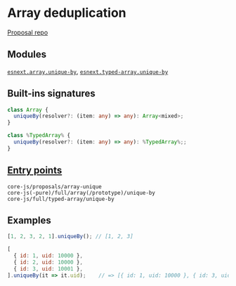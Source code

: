 # Array deduplication
[Proposal repo](https://github.com/tc39/proposal-array-unique)

## Modules
[`esnext.array.unique-by`](https://github.com/zloirock/core-js/blob/v4/packages/core-js/modules/esnext.array.unique-by.js), [`esnext.typed-array.unique-by`](https://github.com/zloirock/core-js/blob/v4/packages/core-js/modules/esnext.typed-array.unique-by.js)

## Built-ins signatures
```ts
class Array {
  uniqueBy(resolver?: (item: any) => any): Array<mixed>;
}

class %TypedArray% {
  uniqueBy(resolver?: (item: any) => any): %TypedArray%;;
}
```

## [Entry points]({docs-version}/docs/usage#h-entry-points)
```
core-js/proposals/array-unique
core-js(-pure)/full/array(/prototype)/unique-by
core-js/full/typed-array/unique-by
```

## Examples
```js
[1, 2, 3, 2, 1].uniqueBy(); // [1, 2, 3]

[
  { id: 1, uid: 10000 },
  { id: 2, uid: 10000 },
  { id: 3, uid: 10001 },
].uniqueBy(it => it.uid);    // => [{ id: 1, uid: 10000 }, { id: 3, uid: 10001 }]
```
